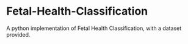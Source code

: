 # Fetal-Health-Classification
A python implementation of Fetal Health Classification, with a dataset provided.
